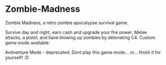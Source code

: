 # Zombie-Madness
Zombie Madness, a retro zombie apocalypse survival game.

Survive day and night, earn cash and upgrade your fire power. Melee attacks, a pistol, and have blowing up zombies by detonating C4. Custom game mode available.

Avdventure Mode - deprecated. Dont play this game mode... or... finish it for yourself! :D

